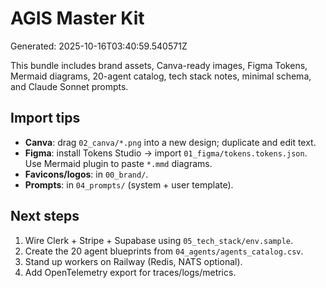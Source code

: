 # AGIS Master Kit

Generated: 2025-10-16T03:40:59.540571Z

This bundle includes brand assets, Canva-ready images, Figma Tokens, Mermaid diagrams, 20-agent catalog, tech stack notes, minimal schema, and Claude Sonnet prompts.

## Import tips
- **Canva**: drag `02_canva/*.png` into a new design; duplicate and edit text.
- **Figma**: install Tokens Studio → import `01_figma/tokens.tokens.json`. Use Mermaid plugin to paste `*.mmd` diagrams.
- **Favicons/logos**: in `00_brand/`.
- **Prompts**: in `04_prompts/` (system + user template).

## Next steps
1. Wire Clerk + Stripe + Supabase using `05_tech_stack/env.sample`.
2. Create the 20 agent blueprints from `04_agents/agents_catalog.csv`.
3. Stand up workers on Railway (Redis, NATS optional).
4. Add OpenTelemetry export for traces/logs/metrics.
